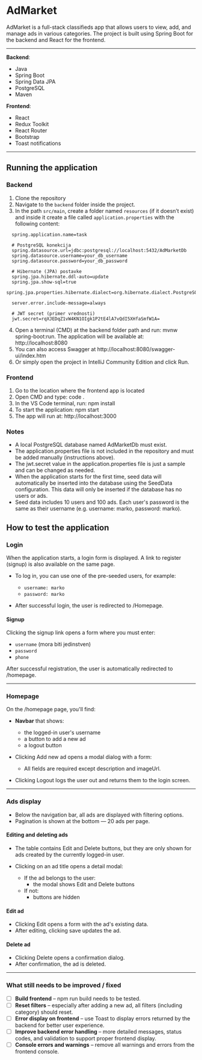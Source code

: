 # AdMarket

AdMarket is a full-stack classifieds app that allows users to view, add, and manage ads in various categories. The project is built using Spring Boot for the backend and React for the frontend.

---

**Backend**:

- Java
- Spring Boot
- Spring Data JPA
- PostgreSQL
- Maven

**Frontend**:

- React
- Redux Toolkit
- React Router
- Bootstrap
- Toast notifications

---

## Running the application

### Backend

1. Clone the repository
2. Navigate to the `backend` folder inside the project.
3. In the path `src/main`, create a folder named `resources` (if it doesn’t exist) and inside it create a file called `application.properties` with the following content:

```properties
  spring.application.name=task

  # PostgreSQL konekcija
  spring.datasource.url=jdbc:postgresql://localhost:5432/AdMarketDb
  spring.datasource.username=your_db_username
  spring.datasource.password=your_db_password

  # Hibernate (JPA) postavke
  spring.jpa.hibernate.ddl-auto=update
  spring.jpa.show-sql=true
  spring.jpa.properties.hibernate.dialect=org.hibernate.dialect.PostgreSQLDialect

  server.error.include-message=always

  # JWT secret (primer vrednosti)
  jwt.secret=rqXJEDqZ1vW4KN1OIgk1P2tE4lA7vQdI5XHfaSmfW1A=
```

4. Open a terminal (CMD) at the backend folder path and run: mvnw spring-boot:run. The application will be available at: http://localhost:8080
5. You can also access Swagger at http://localhost:8080/swagger-ui/index.htm
6. Or simply open the project in IntelliJ Community Edition and click Run.

### Frontend

1. Go to the location where the frontend app is located
2. Open CMD and type: code .
3. In the VS Code terminal, run: npm install
4. To start the application: npm start
5. The app will run at: http://localhost:3000

### Notes

- A local PostgreSQL database named AdMarketDb must exist.
- The application.properties file is not included in the repository and must be added manually (instructions above).
- The jwt.secret value in the application.properties file is just a sample and can be changed as needed.
- When the application starts for the first time, seed data will automatically be inserted into the database using the SeedData configuration. This data will only be inserted if the database has no users or ads.
- Seed data includes 10 users and 100 ads. Each user's password is the same as their username (e.g. username: marko, password: marko).

## How to test the application

### Login

When the application starts, a login form is displayed. A link to register (signup) is also available on the same page.

- To log in, you can use one of the pre-seeded users, for example:

  - `username: marko`
  - `password: marko`

- After successful login, the user is redirected to /Homepage.

#### Signup

Clicking the signup link opens a form where you must enter:

- `username` (mora biti jedinstven)
- `password`
- `phone`

After successful registration, the user is automatically redirected to /homepage.

---

### Homepage

On the /homepage page, you'll find:

- **Navbar** that shows:

  - the logged-in user's username
  - a button to add a new ad
  - a logout button

- Clicking Add new ad opens a modal dialog with a form:

  - All fields are required except description and imageUrl.

- Clicking Logout logs the user out and returns them to the login screen.

---

### Ads display

- Below the navigation bar, all ads are displayed with filtering options.
- Pagination is shown at the bottom — 20 ads per page.

#### Editing and deleting ads

- The table contains Edit and Delete buttons, but they are only shown for ads created by the currently logged-in user.
- Clicking on an ad title opens a detail modal:

  - If the ad belongs to the user:
    - the modal shows Edit and Delete buttons
  - If not:
    - buttons are hidden

#### Edit ad

- Clicking Edit opens a form with the ad's existing data.
- After editing, clicking save updates the ad.

#### Delete ad

- Clicking Delete opens a confirmation dialog.
- After confirmation, the ad is deleted.

---

### What still needs to be improved / fixed

- [ ] **Build frontend** – npm run build needs to be tested.
- [ ] **Reset filters** – especially after adding a new ad, all filters (including category) should reset.
- [ ] **Error display on frontend** – use Toast to display errors returned by the backend for better user experience.
- [ ] **Improve backend error handling** – more detailed messages, status codes, and validation to support proper frontend display.
- [ ] **Console errors and warnings** – remove all warnings and errors from the frontend console.

